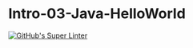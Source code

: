 # Intro-03-Java-HelloWorld
[![GitHub's Super Linter](https://github.com/ICS4U-Programming-JessahT/workflows/GitHub's%20Super%20Linter/badge.svg)](https://github.com/<OWNER>/<REPOSITORY>/actions)
